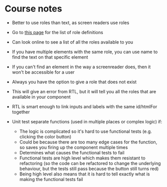 # Course notes

- Better to use roles than text, as screen readers use roles
- Go to [this page](w3.org/TR/wai-aria/#role_definitions) for the list of role definitions
- Can look online to see a list of all the roles available to you
- If you have multiple elements with the same role, you can use name to find the text on that specific element
- If you can't find an element in the way a screenreader does, then it won't be accessible for a user

- Always you have the option to give a role that does not exist
- This will give an error from RTL, but it will tell you all the roles that are available in your component
- RTL is smart enough to link inputs and labels with the same id/htmlFor together

- Unit test separate functions (used in multiple places or complex logic) if:

  - The logic is complicated so it's hard to use functional tests (e.g. clicking the color button)
  - Could be because there are too many edge cases for the function, so saves you firing up the component multiple times
  - Determines what causes the functional tests to fail
  - Functional tests are high level which makes them resistant to refactoring (so the code can be refactored to change the underlying behaviour, but the tests still pass because the button still turns red)
  - Being high level also means that it is hard to tell exactly what is making the functional tests fail
